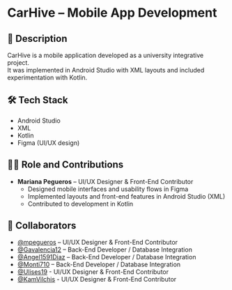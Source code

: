 # CarHive – Mobile App Development

## 📌 Description
CarHive is a mobile application developed as a university integrative project.  
It was implemented in Android Studio with XML layouts and included experimentation with Kotlin.  

## 🛠️ Tech Stack
- Android Studio  
- XML  
- Kotlin  
- Figma (UI/UX design)  

## 👩‍💻 Role and Contributions
- **Mariana Pegueros** – UI/UX Designer & Front-End Contributor  
  - Designed mobile interfaces and usability flows in Figma  
  - Implemented layouts and front-end features in Android Studio (XML)  
  - Contributed to development in Kotlin  

## 🤝 Collaborators
- [@mpegueros](https://github.com/mpegueros) – UI/UX Designer & Front-End Contributor 
- [@Gavalencia12](https://github.com/Gavalencia12) – Back-End Developer / Database Integration  
- [@Angel1591Diaz](https://github.com/Angel591Diaz) – Back-End Developer / Database Integration  
- [@Monti710](https://github.com/Monti710) – Back-End Developer / Database Integration  
- [@Ulises19](https://github.com/Uli19) - UI/UX Designer & Front-End Contributor 
- [@KamVilchis](https://github.com/KamVilchis) - UI/UX Designer & Front-End Contributor 
